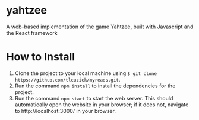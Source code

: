 # yahtzee

A web-based implementation of the game Yahtzee, built with Javascript and the React framework

# How to Install

1. Clone the project to your local machine using `$ git clone https://github.com/tlcuzick/myreads.git`.
2. Run the command `npm install` to install the dependencies for the project.
3. Run the command `npm start` to start the web server. This should automatically open the website in your browser; if it does not, navigate to http://localhost:3000/ in your browser.
